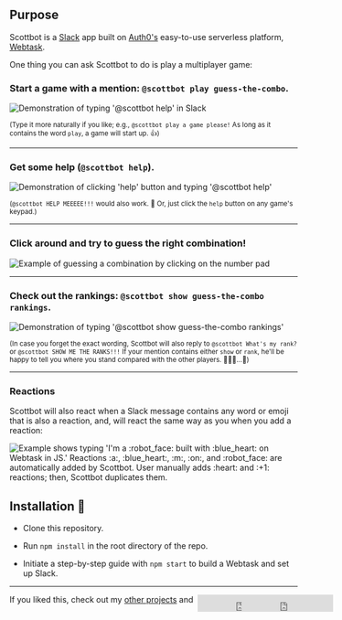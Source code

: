 ## Purpose

Scottbot is a [Slack](https://slack.com/) app built on [Auth0's](https://auth0.com/) easy-to-use serverless platform, [Webtask](https://webtask.io/).

One thing you can ask Scottbot to do is play a multiplayer game:

### Start a game with a mention: `@scottbot play guess-the-combo`.

<img src="http://recordit.co/hbCPxCPEPX.gif" alt="Demonstration of typing '@scottbot help' in Slack"/>

<sub>(Type it more naturally if you like; e.g., `@scottbot play a game please!` As long as it contains the word `play`, a game will start up. 👍)</sub>

<hr>

### Get some help (`@scottbot help`).

<img src="http://g.recordit.co/vugwpbQ0hu.gif" alt="Demonstration of clicking 'help' button and typing '@scottbot help'"/>

<sub>(`@scottbot HELP MEEEEE!!!` would also work. 🤣 Or, just click the `help` button on any game's keypad.)</sub>

<hr>

### Click around and try to guess the right combination!

<img src="http://g.recordit.co/QwshmY6kU3.gif" alt="Example of guessing a combination by clicking on the number pad">

<hr>

### Check out the rankings: `@scottbot show guess-the-combo rankings`.

<img src="http://g.recordit.co/QUZKCoW4BS.gif" alt="Demonstration of typing '@scottbot show guess-the-combo rankings'"/>

<sub>(In case you forget the exact wording, Scottbot will also reply to `@scottbot What's my rank?` or `@scottbot SHOW ME THE RANKS!!!` If your mention contains either `show` or `rank`, he'll be happy to tell you where you stand compared with the other players. 🥇🥈🥉...🤔)</sub>

<hr>

### Reactions
Scottbot will also react when a Slack message contains any word or emoji that is also a reaction, and, will react the same way as you when you add a reaction:

<img src="http://g.recordit.co/Iqwx1rgWBS.gif" alt="Example shows typing 'I'm a :robot_face: built with :blue_heart: on Webtask in JS.' Reactions :a:, :blue_heart:, :m:, :on:, and :robot_face: are automatically added by Scottbot. User manually adds :heart: and :+1: reactions; then, Scottbot duplicates them.">

## Installation 💾

- Clone this repository.

- Run `npm install` in the root directory of the repo.

- Initiate a step-by-step guide with `npm start` to build a Webtask and set up Slack.

<hr>

<div display="inline">If you liked this, check out my <a href="https://github.com/ScottRudiger">other projects</a> and&nbsp;&nbsp;<iframe src="https://ghbtns.com/github-btn.html?user=AsyncAF&repo=AsyncAF&type=star&count=false" frameborder="0" scrolling="0" width="160px" height="30px" style="position:absolute"></iframe>&nbsp;&nbsp;&nbsp;&nbsp;&nbsp;&nbsp;&nbsp;&nbsp;&nbsp;&nbsp;&nbsp;&nbsp;&nbsp;&nbsp;or&nbsp;&nbsp;<iframe src="https://ghbtns.com/github-btn.html?user=ScottRudiger&type=follow&count=false" frameborder="0" scrolling="0" width="160px" height="30px" style="position:absolute"></iframe></div>
